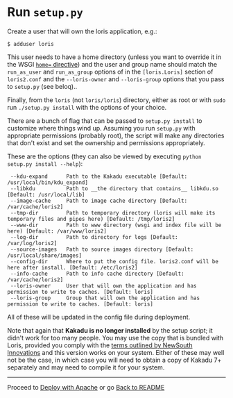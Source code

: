 Run `setup.py`
==============

Create a user that will own the loris application, e.g.:

```
$ adduser loris
```

This user needs to have a home directory (unless you want to override it in the WSGI [`home=` directive](https://code.google.com/p/modwsgi/wiki/ConfigurationDirectives#WSGIDaemonProcess)) and the user and group name should match the `run_as_user` and `run_as_group` options of in the `[loris.Loris]` section of `loris2.conf` and the `--loris-owner` and `--loris-group` options that you pass to `setup.py` (see beloq)..

Finally, from the `loris` (not `loris/loris`) directory, either as root or with `sudo` run `./setup.py install` with the options of your choice.

There are a bunch of flag that can be passed to `setup.py install` to customize where things wind up. Assuming you run `setup.py` with appropriate permissions (probably root), the script will make any directories that don't exist and set the ownership and permissions appropriately.

These are the options (they can also be viewed by executing `python setup.py install --help`):

```
 --kdu-expand      Path to the Kakadu executable [Default: /usr/local/bin/kdu_expand]
 --libkdu          Path to __the directory that contains__ libkdu.so [Default: /usr/local/lib]
 --image-cache     Path to image cache directory [Default: /var/cache/loris2]
 --tmp-dir         Path to temporary directory (loris will make its temporary files and pipes here) [Default: /tmp/loris2]
 --www-dir         Path to www directory (wsgi and index file will be here) [Default: /var/www/loris2]
 --log-dir         Path to directory for logs [Default: /var/log/loris2]
 --source-images   Path to source images directory [Default: /usr/local/share/images]
 --config-dir      Where to put the config file. loris2.conf will be here after install. [Default: /etc/loris2]
 --info-cache      Path to info cache directory [Default: /var/cache/loris2]
 --loris-owner     User that will own the application and has permission to write to caches. [Default: loris]
 --loris-group     Group that will own the application and has permission to write to caches. [Default: loris]
```

All of these will be updated in the config file during deployment.

Note that again that __Kakadu is no longer installed__ by the setup script; it didn't work for too many people. You may use the copy that is bundled with Loris, provided you comply with the [terms outlined by NewSouth Innovations](http://www.kakadusoftware.com/index.php?option=com_content&task=view&id=26&Itemid=22) and this version works on your system. Either of these may well not be the case, in which case you will need to obtain a copy of Kakadu 7+ separately and may need to compile it for your system.


* * *

Proceed to [Deploy with Apache](apache.md) or go [Back to README](../README.md)
